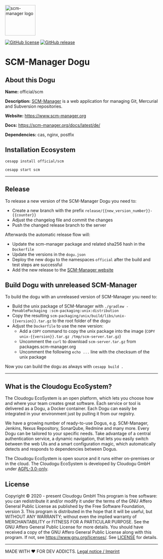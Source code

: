 <img src="https://cloudogu.com/images/dogus/scm-manager.png" alt="scm-manager logo" height="100px">


[![GitHub license](https://img.shields.io/github/license/cloudogu/scm.svg)](https://github.com/cloudogu/scm/blob/develop/LICENSE)
[![GitHub release](https://img.shields.io/github/release/cloudogu/scm.svg)](https://github.com/cloudogu/scm/releases)

# SCM-Manager Dogu

## About this Dogu

**Name:** official/scm

**Description:** [SCM-Manager](https://www.scm-manager.org/) is a web application for managing Git, Mercurial and Subversion repositories.

**Website:** https://www.scm-manager.org

**Docs:** https://scm-manager.org/docs/latest/de/

**Dependencies:** cas, nginx, postfix

## Installation Ecosystem
```
cesapp install official/scm

cesapp start scm
```

---

## Release
To release a new version of the SCM-Manager Dogu you need to:
- Create a new branch with the prefix `release/{{new_version_number}}-{{counter}}`
- Adjust the changelog file and commit the changes
- Push the changed release branch to the server

Afterwards the automatic release flow will:
- Update the scm-manager package and related sha256 hash in the `Dockerfile`
- Update the versions in the `dogu.json`
- Deploy the new dogu to the namespaces `official` after the build and test steps are successful
- Add the new release to the [SCM-Manager website](https://scm-manager.org/download/#ces)

## Build Dogu with unreleased SCM-Manager

To build the dogu with an unreleased version of SCM-Manager you need to:
- Build the unix package of SCM-Manager with `./gradlew -PenablePackaging :scm-packaging:unix:distribution`
- Copy the resulting `scm-packaging/unix/build/libs/unix-{{version}}.tar.gz` to the root folder of the dogu
- Adjust the `Dockerfile` to use the new version:
  - Add a `COPY` command to copy the unix package into the image (`COPY unix-{{version}}.tar.gz /tmp/scm-server.tar.gz`)
  - Uncomment the `curl` to download `scm-server.tar.gz` from packages.scm-manager.org
  - Uncomment the following `echo ...` line with the checksum of the unix package

Now you can build the dogu as always with `cesapp build .`

---

## What is the Cloudogu EcoSystem?
The Cloudogu EcoSystem is an open platform, which lets you choose how and where your team creates great software. Each service or tool is delivered as a Dogu, a Docker container. Each Dogu can easily be integrated in your environment just by pulling it from our registry.

We have a growing number of ready-to-use Dogus, e.g. SCM-Manager, Jenkins, Nexus Repository, SonarQube, Redmine and many more. Every Dogu can be tailored to your specific needs. Take advantage of a central authentication service, a dynamic navigation, that lets you easily switch between the web UIs and a smart configuration magic, which automatically detects and responds to dependencies between Dogus.

The Cloudogu EcoSystem is open source and it runs either on-premises or in the cloud. The Cloudogu EcoSystem is developed by Cloudogu GmbH under [AGPL-3.0-only](https://spdx.org/licenses/AGPL-3.0-only.html).

## License
Copyright © 2020 - present Cloudogu GmbH
This program is free software: you can redistribute it and/or modify it under the terms of the GNU Affero General Public License as published by the Free Software Foundation, version 3.
This program is distributed in the hope that it will be useful, but WITHOUT ANY WARRANTY; without even the implied warranty of MERCHANTABILITY or FITNESS FOR A PARTICULAR PURPOSE. See the GNU Affero General Public License for more details.
You should have received a copy of the GNU Affero General Public License along with this program. If not, see https://www.gnu.org/licenses/.
See [LICENSE](LICENSE) for details.


---
MADE WITH :heart:&nbsp;FOR DEV ADDICTS. [Legal notice / Imprint](https://cloudogu.com/en/imprint/?mtm_campaign=ecosystem&mtm_kwd=imprint&mtm_source=github&mtm_medium=link)

